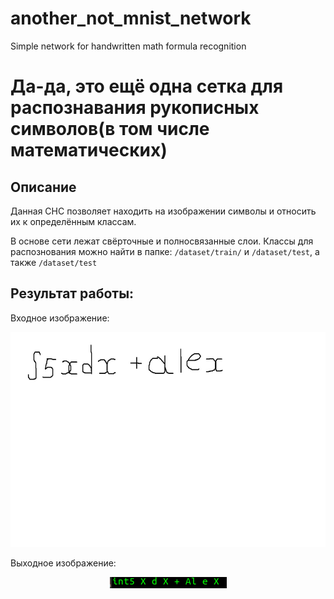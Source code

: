 # another_not_mnist_network
Simple network for handwritten math formula recognition

# Да-да, это ещё одна сетка для распознавания рукописных символов(в том числе математических)

## Описание
Данная СНС позволяет находить на изображении символы и относить их к определённым классам.

В основе сети лежат свёрточные и полносвязанные слои. Классы для распознования можно найти в папке:
    `/dataset/train/` и `/dataset/test`, а также `/dataset/test`

## Результат работы:

Входное изображение:
<p align="center">    
<img src="https://github.com/birallex/another_not_mnist_network/blob/main/test_examples/test_formula.png" width="556" height="344"/>
</p>


Выходное изображение: 
<p align="center">    
<img src="https://github.com/birallex/another_not_mnist_network/blob/main/test_examples/result_of_test_formula.png" width="187" height="18"/>
</p>
